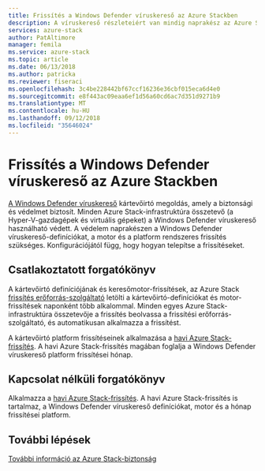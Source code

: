 ```yaml
---
title: Frissítés a Windows Defender víruskereső az Azure Stackben
description: A víruskereső részleteiért van mindig naprakész az Azure Stackben
services: azure-stack
author: PatAltimore
manager: femila
ms.service: azure-stack
ms.topic: article
ms.date: 06/13/2018
ms.author: patricka
ms.reviewer: fiseraci
ms.openlocfilehash: 3c4be228442bf67ccf16236e36cbf015eca6d4e0
ms.sourcegitcommit: e8f443ac09eaa6ef1d56a60cd6ac7d351d9271b9
ms.translationtype: MT
ms.contentlocale: hu-HU
ms.lasthandoff: 09/12/2018
ms.locfileid: "35646024"
---
```

# <a name="update-windows-defender-antivirus-on-azure-stack"></a>Frissítés a Windows Defender víruskereső az Azure Stackben

[A Windows Defender víruskereső](https://docs.microsoft.com/windows/security/threat-protection/windows-defender-antivirus/windows-defender-antivirus-in-windows-10) kártevőirtó megoldás, amely a biztonsági és védelmet biztosít. Minden Azure Stack-infrastruktúra összetevő (a Hyper-V-gazdagépek és virtuális gépeket) a Windows Defender víruskereső használható védett. A védelem naprakészen a Windows Defender víruskereső-definíciókat, a motor és a platform rendszeres frissítés szükséges. Konfigurációjától függ, hogy hogyan telepítse a frissítéseket. 

## <a name="connected-scenario"></a>Csatlakoztatott forgatókönyv

A kártevőirtó definíciójának és keresőmotor-frissítések, az Azure Stack [frissítés erőforrás-szolgáltató](https://docs.microsoft.com/en-us/azure/azure-stack/azure-stack-updates#the-update-resource-provider) letölti a kártevőirtó-definíciókat és motor-frissítések naponként több alkalommal. Minden egyes Azure Stack-infrastruktúra összetevője a frissítés beolvassa a frissítési erőforrás-szolgáltató, és automatikusan alkalmazza a frissítést.

A kártevőirtó platform frissítéseinek alkalmazása a [havi Azure Stack-frissítés](https://docs.microsoft.com/en-us/azure/azure-stack/azure-stack-apply-updates). A havi Azure Stack-frissítés magában foglalja a Windows Defender víruskereső platform frissítései hónap.

## <a name="disconnected-scenario"></a>Kapcsolat nélküli forgatókönyv

 Alkalmazza a [havi Azure Stack-frissítés](https://docs.microsoft.com/en-us/azure/azure-stack/azure-stack-apply-updates). A havi Azure Stack-frissítés is tartalmaz, a Windows Defender víruskereső definíciókat, motor és a hónap frissítései platform.

## <a name="next-steps"></a>További lépések

[További információ az Azure Stack-biztonság](azure-stack-security-foundations.md)
